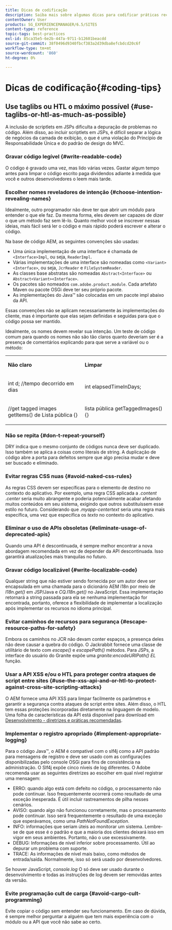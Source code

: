```yaml
---
title: Dicas de codificação
description: Saiba mais sobre algumas dicas para codificar práticas recomendadas no Adobe Experience Manager.
contentOwner: User
products: SG_EXPERIENCEMANAGER/6.5/SITES
content-type: reference
topic-tags: best-practices
exl-id: 85ca35e5-6e2b-447a-9711-b12601beacdd
source-git-commit: 38f0496d9340fbcf383a2d39dba8efcbdcd20c6f
workflow-type: tm+mt
source-wordcount: '860'
ht-degree: 0%

---
```


# Dicas de codificação{#coding-tips}

## Use taglibs ou HTL o máximo possível {#use-taglibs-or-htl-as-much-as-possible}

A inclusão de scriptlets em JSPs dificulta a depuração de problemas no código. Além disso, ao incluir scriptlets em JSPs, é difícil separar a lógica de negócios da camada de exibição, o que é uma violação do Princípio de Responsabilidade Única e do padrão de design do MVC.

### Gravar código legível {#write-readable-code}

O código é gravado uma vez, mas lido várias vezes. Gastar algum tempo antes para limpar o código escrito paga dividendos adiante à medida que você e outros desenvolvedores o leem mais tarde.

### Escolher nomes reveladores de intenção {#choose-intention-revealing-names}

Idealmente, outro programador não deve ter que abrir um módulo para entender o que ele faz. Da mesma forma, eles devem ser capazes de dizer o que um método faz sem lê-lo. Quanto melhor você se inscrever nessas ideias, mais fácil será ler o código e mais rápido poderá escrever e alterar o código.

Na base de código AEM, as seguintes convenções são usadas:


* Uma única implementação de uma interface é chamada de `<Interface>Impl`, ou seja, `ReaderImpl`.
* Várias implementações de uma interface são nomeadas como `<Variant><Interface>`, ou seja, `JcrReader` e `FileSystemReader`.
* As classes base abstratas são nomeadas `Abstract<Interface>` ou `Abstract<Variant><Interface>`.
* Os pacotes são nomeados `com.adobe.product.module`. Cada artefato Maven ou pacote OSGi deve ter seu próprio pacote.
* As implementações do Java™ são colocadas em um pacote impl abaixo da API.


Essas convenções não se aplicam necessariamente às implementações do cliente, mas é importante que elas sejam definidas e seguidas para que o código possa ser mantido.

Idealmente, os nomes devem revelar sua intenção. Um teste de código comum para quando os nomes não são tão claros quanto deveriam ser é a presença de comentários explicando para que serve a variável ou o método:

<table>
 <tbody>
  <tr>
   <td><p><strong>Não claro</strong></p> </td>
   <td><p><strong>Limpar</strong></p> </td>
  </tr>
  <tr>
   <td><p>int d; //tempo decorrido em dias</p> </td>
   <td><p>int elapsedTimeInDays;</p> </td>
  </tr>
  <tr>
   <td><p>//get tagged images<br /> getItems() de Lista pública {}</p> </td>
   <td><p>lista pública getTaggedImages() {}</p> </td>
  </tr>
 </tbody>
</table>

### Não se repita  {#don-t-repeat-yourself}

DRY indica que o mesmo conjunto de códigos nunca deve ser duplicado. Isso também se aplica a coisas como literais de string. A duplicação de código abre a porta para defeitos sempre que algo precisa mudar e deve ser buscado e eliminado.

### Evitar regras CSS nuas {#avoid-naked-css-rules}

As regras CSS devem ser específicas para o elemento de destino no contexto do aplicativo. Por exemplo, uma regra CSS aplicada a *.content .center* seria muito abrangente e poderia potencialmente acabar afetando muitos conteúdos em seu sistema, exigindo que outros substituíssem esse estilo no futuro. Considerando que *.myapp-centertext* seria uma regra mais específica, uma vez que especifica os *texto* no contexto do aplicativo.

### Eliminar o uso de APIs obsoletas {#eliminate-usage-of-deprecated-apis}

Quando uma API é descontinuada, é sempre melhor encontrar a nova abordagem recomendada em vez de depender da API descontinuada. Isso garantirá atualizações mais tranquilas no futuro.

### Gravar código localizável {#write-localizable-code}

Qualquer string que não estiver sendo fornecida por um autor deve ser encapsulada em uma chamada para o dicionário AEM i18n por meio de *I18n.get()* em JSP/Java e *CQ.I18n.get()* no JavaScript. Essa implementação retornará a string passada para ela se nenhuma implementação for encontrada, portanto, oferece a flexibilidade de implementar a localização após implementar os recursos no idioma principal.

### Evitar caminhos de recursos para segurança {#escape-resource-paths-for-safety}

Embora os caminhos no JCR não devam conter espaços, a presença deles não deve causar a quebra do código. O Jackrabbit fornece uma classe de utilitário de texto com *escape()* e *escapePath()* métodos. Para JSPs, a interface do usuário do Granite expõe uma *granite:encodeURIPath() EL* função.

### Usar a API XSS e/ou o HTL para proteger contra ataques de script entre sites {#use-the-xss-api-and-or-htl-to-protect-against-cross-site-scripting-attacks}

O AEM fornece uma API XSS para limpar facilmente os parâmetros e garantir a segurança contra ataques de script entre sites. Além disso, o HTL tem essas proteções incorporadas diretamente na linguagem de modelo. Uma folha de características da API está disponível para download em [Desenvolvimento - diretrizes e práticas recomendadas](/help/sites-developing/dev-guidelines-bestpractices.md).

### Implementar o registro apropriado {#implement-appropriate-logging}

Para o código Java™, o AEM é compatível com o slf4j como a API padrão para mensagens de registro e deve ser usado com as configurações disponibilizadas pelo console OSGi para fins de consistência na administração. O Slf4j expõe cinco níveis de log diferentes. O Adobe recomenda usar as seguintes diretrizes ao escolher em qual nível registrar uma mensagem:

* ERRO: quando algo está com defeito no código, o processamento não pode continuar. Isso frequentemente ocorrerá como resultado de uma exceção inesperada. É útil incluir rastreamentos de pilha nesses cenários.
* AVISO: quando algo não funcionou corretamente, mas o processamento pode continuar. Isso será frequentemente o resultado de uma exceção que esperávamos, como uma *PathNotFoundException*.
* INFO: informações que seriam úteis ao monitorar um sistema. Lembre-se de que esse é o padrão e que a maioria dos clientes deixará isso em vigor em seus ambientes. Portanto, não o use excessivamente.
* DEBUG: Informações de nível inferior sobre processamento. Útil ao depurar um problema com suporte.
* TRACE: As informações de nível mais baixo, como métodos de entrada/saída. Normalmente, isso só será usado por desenvolvedores.

Se houver JavaScript, *console.log* O só deve ser usado durante o desenvolvimento e todas as instruções de log devem ser removidas antes da versão.

### Evite programação cult de carga {#avoid-cargo-cult-programming}

Evite copiar o código sem entender seu funcionamento. Em caso de dúvida, é sempre melhor perguntar a alguém que tem mais experiência com o módulo ou a API que você não sabe ao certo.
